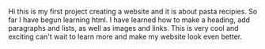 Hi this is my first project creating a website and it is about pasta recipies. So far I have begun learning html. I have learned how to make a heading, add paragraphs and lists, as well as images and links. This is very cool and exciting can't wait to learn more and make my website look even better.